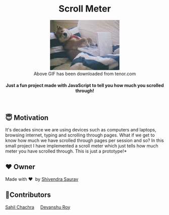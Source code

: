 <h1 align="center">Scroll Meter</h1>

<div align='center'>
<img src='https://github.com/SahilChachra/Scroll-Meter/blob/main/sampleImages/tenor.gif'><br>
Above GIF has been downloaded from tenor.com
</div>

<div align= "center">
  <h4>Just a fun project made with JavaScript to tell you how much you scrolled through!</h4>
</div>

&nbsp;&nbsp;&nbsp;&nbsp;&nbsp;&nbsp;&nbsp;&nbsp;&nbsp;&nbsp;&nbsp;&nbsp;&nbsp;&nbsp;&nbsp;&nbsp;&nbsp;&nbsp;&nbsp;&nbsp;&nbsp;&nbsp;&nbsp;&nbsp;&nbsp;&nbsp;&nbsp;&nbsp;&nbsp;&nbsp;

## :innocent: Motivation
It's decades since we are using devices such as computers and laptops, browsing internet, typing and scrolling through pages. What if we get to know how much we have scrolled through pages per session and so? In this small project I have implemented a scroll meter which just tells how much meter you have scrolled through. This is just a prototype!*

## :heart: Owner
Made with :heart:&nbsp;  by [Shivendra Saurav](https://github.com/Shivendrasaurav)

## :raised_hands:Contributors
[Sahil Chachra](https://github.com/SahilChachra)
&nbsp; &nbsp; [Devanshu Roy](https://github.com/dROY2357)
